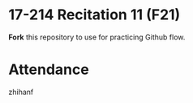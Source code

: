 # 17-214 Recitation 11 (F21)
**Fork** this repository to use for practicing Github flow.

# Attendance
zhihanf